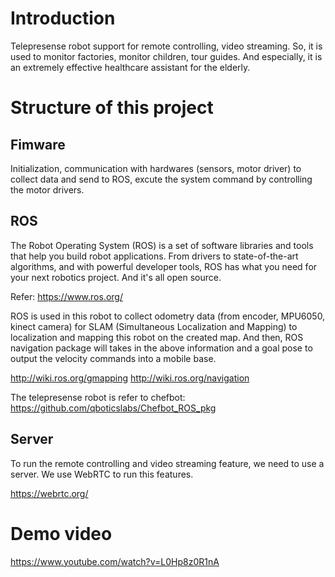 # Introduction
Telepresense robot support for remote controlling, video streaming. So, it is used to
monitor factories, monitor children, tour guides. And especially, it is an extremely effective
healthcare assistant for the elderly.

# Structure of this project
## Fimware
Initialization, communication with hardwares (sensors, motor driver) to collect data and send to
ROS, excute the system command by controlling the motor drivers.

## ROS
The Robot Operating System (ROS) is a set of software libraries and tools that help you build robot applications. From drivers to state-of-the-art algorithms, and with powerful developer tools, ROS has what you need for your next robotics project. And it's all open source.

Refer: https://www.ros.org/

ROS is used in this robot to collect odometry data (from encoder, MPU6050, kinect camera) for SLAM (Simultaneous Localization and Mapping) to localization and mapping this robot on the created map. And then, ROS navigation package will takes in the above information and a goal pose to output the velocity commands into a mobile base.

http://wiki.ros.org/gmapping
http://wiki.ros.org/navigation

The telepresense robot is refer to chefbot: https://github.com/qboticslabs/Chefbot_ROS_pkg

## Server
To run the remote controlling and video streaming feature, we need to use a server.
We use WebRTC to run this features.

https://webrtc.org/

# Demo video
https://www.youtube.com/watch?v=L0Hp8z0R1nA
